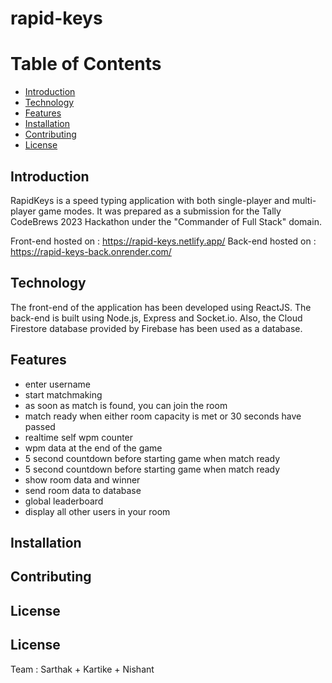 # rapid-keys

# Table of Contents

- [Introduction](#introduction)
- [Technology](#technology)
- [Features](#features)
- [Installation](#installation)
- [Contributing](#contributing)
- [License](#license)

## Introduction  
RapidKeys is a speed typing application with both single-player and multi-player game modes. It was prepared as a submission for the Tally CodeBrews 2023 Hackathon under the "Commander of Full Stack" domain. 

Front-end hosted on : https://rapid-keys.netlify.app/ 
Back-end hosted on : https://rapid-keys-back.onrender.com/

## Technology
The front-end of the application has been developed using ReactJS. The back-end is built using Node.js, Express and Socket.io. Also, the Cloud Firestore database provided by Firebase has been used as a database. 

## Features
- enter username
- start matchmaking
- as soon as match is found, you can join the room
- match ready when either room capacity is met or 30 seconds have passed
- realtime self wpm counter
- wpm data at the end of the game
- 5 second countdown before starting game when match ready
- 5 second countdown before starting game when match ready
- show room data and winner
- send room data to database
- global leaderboard
- display all other users in your room

## Installation

## Contributing

## License

## License



Team : Sarthak + Kartike + Nishant

